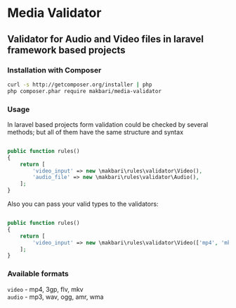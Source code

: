 # Media Validator

## Validator for Audio and Video files in laravel framework based projects

### Installation with Composer
```bash
curl -s http://getcomposer.org/installer | php
php composer.phar require makbari/media-validator

```
### Usage

In laravel based projects form validation could be checked by several methods; but all of them have the same structure and syntax

```php

public function rules()
{
    return [
        'video_input' => new \makbari\rules\validator\Video(),
        'audio_file' => new \makbari\rules\validator\Audio(),
    ];
}
```

Also you can pass your valid types to the validators:

```php

public function rules()
{
    return [
        'video_input' => new \makbari\rules\validator\Video(['mp4', 'mkv'])
    ];
}


```
### Available formats

`video` -  mp4, 3gp, flv, mkv  
`audio` -  mp3, wav, ogg, amr, wma
